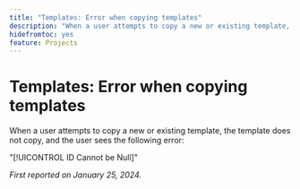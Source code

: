 ```yaml
---
title: "Templates: Error when copying templates"
description: "When a user attempts to copy a new or existing template, the template does not copy, and the user sees an error."
hidefromtoc: yes
feature: Projects
---
```


# Templates: Error when copying templates

When a user attempts to copy a new or existing template, the template does not copy, and the user sees the following error:

"[!UICONTROL ID Cannot be Null]"

_First reported on January 25, 2024._

